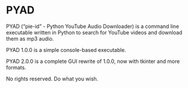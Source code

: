 # PYAD
PYAD (“pie-id” - Python YouTube Audio Downloader) is a command line executable written in Python to search for YouTube videos and download them as mp3 audio. 

PYAD 1.0.0 is a simple console-based executable.

PYAD 2.0.0 is a complete GUI rewrite of 1.0.0, now with tkinter and more formats.

No rights reserved. Do what you wish.
